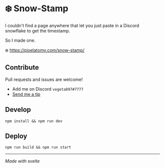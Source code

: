 # ❄️ Snow-Stamp

I couldn't find a page anywhere that let you just paste in a Discord snowflake to get the timestamp.

So I made one.

❄️ https://pixelatomy.com/snow-stamp/

## Contribute

Pull requests and issues are welcome!

- Add me on Discord `vegeta897#7777`
- [Send me a tip](https://paypal.me/spikowski)

## Develop

`npm install && npm run dev`

## Deploy

`npm run build && npm run start`

---

_Made with svelte_
